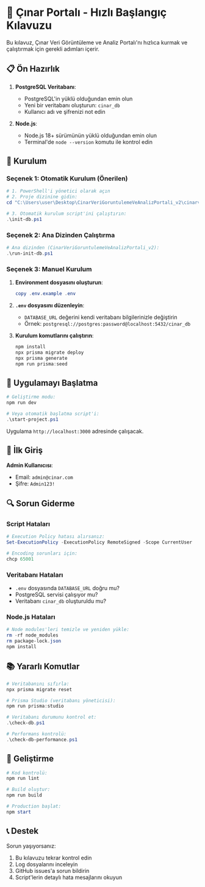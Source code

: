 # 🚀 Çınar Portalı - Hızlı Başlangıç Kılavuzu

Bu kılavuz, Çınar Veri Görüntüleme ve Analiz Portalı'nı hızlıca kurmak ve çalıştırmak için gerekli adımları içerir.

## 📋 Ön Hazırlık

1. **PostgreSQL Veritabanı**:
   - PostgreSQL'in yüklü olduğundan emin olun
   - Yeni bir veritabanı oluşturun: `cinar_db`
   - Kullanıcı adı ve şifrenizi not edin

2. **Node.js**: 
   - Node.js 18+ sürümünün yüklü olduğundan emin olun
   - Terminal'de `node --version` komutu ile kontrol edin

## 🔧 Kurulum

### Seçenek 1: Otomatik Kurulum (Önerilen)

```powershell
# 1. PowerShell'i yönetici olarak açın
# 2. Proje dizinine gidin:
cd "C:\Users\user\Desktop\CinarVeriGoruntulemeVeAnalizPortali_v2\cinarverigoruntulemeveanalizportali"

# 3. Otomatik kurulum script'ini çalıştırın:
.\init-db.ps1
```

### Seçenek 2: Ana Dizinden Çalıştırma

```powershell
# Ana dizinden (CinarVeriGoruntulemeVeAnalizPortali_v2):
.\run-init-db.ps1
```

### Seçenek 3: Manuel Kurulum

1. **Environment dosyasını oluşturun**:
   ```powershell
   copy .env.example .env
   ```

2. **`.env` dosyasını düzenleyin**:
   - `DATABASE_URL` değerini kendi veritabanı bilgilerinizle değiştirin
   - Örnek: `postgresql://postgres:password@localhost:5432/cinar_db`

3. **Kurulum komutlarını çalıştırın**:
   ```powershell
   npm install
   npx prisma migrate deploy
   npx prisma generate
   npm run prisma:seed
   ```

## 🎯 Uygulamayı Başlatma

```powershell
# Geliştirme modu:
npm run dev

# Veya otomatik başlatma script'i:
.\start-project.ps1
```

Uygulama `http://localhost:3000` adresinde çalışacak.

## 👤 İlk Giriş

**Admin Kullanıcısı**:
- Email: `admin@cinar.com`
- Şifre: `Admin123!`

## 🔍 Sorun Giderme

### Script Hataları
```powershell
# Execution Policy hatası alırsanız:
Set-ExecutionPolicy -ExecutionPolicy RemoteSigned -Scope CurrentUser

# Encoding sorunları için:
chcp 65001
```

### Veritabanı Hataları
- `.env` dosyasında `DATABASE_URL` doğru mu?
- PostgreSQL servisi çalışıyor mu?
- Veritabanı `cinar_db` oluşturuldu mu?

### Node.js Hataları
```powershell
# Node modules'leri temizle ve yeniden yükle:
rm -rf node_modules
rm package-lock.json
npm install
```

## 📚 Yararlı Komutlar

```powershell
# Veritabanını sıfırla:
npx prisma migrate reset

# Prisma Studio (veritabanı yöneticisi):
npm run prisma:studio

# Veritabanı durumunu kontrol et:
.\check-db.ps1

# Performans kontrolü:
.\check-db-performance.ps1
```

## 🎨 Geliştirme

```powershell
# Kod kontrolü:
npm run lint

# Build oluştur:
npm run build

# Production başlat:
npm start
```

## 📞 Destek

Sorun yaşıyorsanız:
1. Bu kılavuzu tekrar kontrol edin
2. Log dosyalarını inceleyin
3. GitHub issues'a sorun bildirin
4. Script'lerin detaylı hata mesajlarını okuyun
